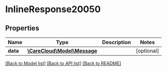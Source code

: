 # InlineResponse20050

## Properties
Name | Type | Description | Notes
------------ | ------------- | ------------- | -------------
**data** | [**\CareCloud\Model\Message**](Message.md) |  | [optional] 

[[Back to Model list]](../../README.md#documentation-for-models) [[Back to API list]](../../README.md#documentation-for-api-endpoints) [[Back to README]](../../README.md)

